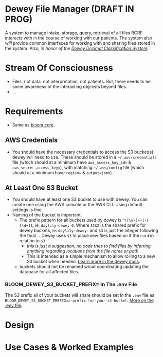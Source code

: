 # Dewey File Manager (DRAFT IN PROG)
A system to manage intake, storage, query, retrieval of all files RCRF interacts with in the course of working with our patients. The system also _will_ provide common interfaces for working with and sharing files stored in the system. Also, _in honor of the [Dewey Decimal Classification System](https://en.wikipedia.org/wiki/Dewey_Decimal_Classification)_.

# Stream Of Consciousness
* Files, not data, not interpretation, not patients. But, there needs to be some awareness of the interacting objecsts beyond files.
* ...

# Requirements
* Same as [bloom core](./README.md).

## AWS Credentials
* You should have the necessary credentials to access the S3 bucket(s) dewey will need to use. These should be stored in a `~/.aws/credentials` file (which should at a minimum have `aws_access_key_id=` & `aws_secret_access_key=`), with matching `~/.aws/config` file (which should at a minimum have `region=` & `output=json`).

## At Least One S3 Bucket
* You should have at least one S3 bucket to use with dewey. You can create one using the AWS console or the AWS CLI. Using default settings is fine.
* Naming of the bucket is important.    
  * The prefix pattern for all buckets used by dewey is `^([\w-]+)(-)(\d+)$`, ie: `daylily-dewey-0`. Where `$1$2` is the shared prefix for dewey buckets, ie: `daylily-dewey-` and `$3` is just the integer following the final `-`. Dewey uses `$3` to place new files based on if the `euid` in relation to `$3`.  
    * *_this is just a suggestion, no code tries to find files by inferring anything regarding locations from the file name or path._* 
    * This is intended as a simple mechanism to allow rolling to a new S3 bucket when needed. [Learn more in the dewey docs](./dewey.md).
  * buckets should not be renamed w/out coordinating updating the database for all affected files.

### BLOOM_DEWEY_S3_BUCKET_PREFIX= In The .env File
The S3 prefix all of your buckets will share should be set in the `.env` file as `BLOOM_DEWEY_S3_BUCKET_PREFIX=a-prefix-for-your-s3-bucket`. [More on the .env file](./supabase.md).

# Design

# Use Cases & Worked Examples


